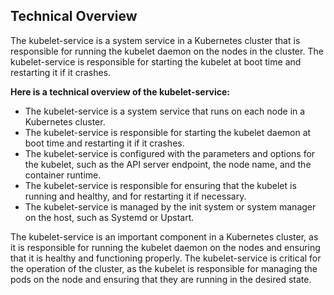 ## Technical Overview

The kubelet-service is a system service in a Kubernetes cluster that is responsible for running the kubelet daemon on the nodes in the cluster. The kubelet-service is responsible for starting the kubelet at boot time and restarting it if it crashes.

**Here is a technical overview of the kubelet-service:**

- The kubelet-service is a system service that runs on each node in a Kubernetes cluster.
- The kubelet-service is responsible for starting the kubelet daemon at boot time and restarting it if it crashes.
- The kubelet-service is configured with the parameters and options for the kubelet, such as the API server endpoint, the node name, and the container runtime.
- The kubelet-service is responsible for ensuring that the kubelet is running and healthy, and for restarting it if necessary.
- The kubelet-service is managed by the init system or system manager on the host, such as Systemd or Upstart.

The kubelet-service is an important component in a Kubernetes cluster, as it is responsible for running the kubelet daemon on the nodes and ensuring that it is healthy and functioning properly. The kubelet-service is critical for the operation of the cluster, as the kubelet is responsible for managing the pods on the node and ensuring that they are running in the desired state.
